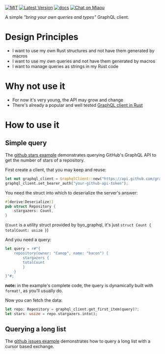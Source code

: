 [![MIT][s2]][l2] [![Latest Version][s1]][l1] [![docs][s3]][l3] [![Chat on Miaou][s4]][l4]

[s1]: https://img.shields.io/crates/v/byo-graphql.svg
[l1]: https://crates.io/crates/byo-graphql

[s2]: https://img.shields.io/badge/license-MIT-blue.svg
[l2]: LICENSE

[s3]: https://docs.rs/byo-graphql/badge.svg
[l3]: https://docs.rs/byo-graphql/

[s4]: https://miaou.dystroy.org/static/shields/room.svg
[l4]: https://miaou.dystroy.org/3


A simple *"bring your own queries and types"* GraphQL client.

# Design Principles

* I want to use my own Rust structures and not have them generated by macros
* I want to use my own queries and not have them generated by macros
* I want to manage queries as strings in my Rust code

# Why not use it

* For now it's very young, the API may grow and change
* There's already a popular and well tested [GraphQL client in Rust](https://github.com/graphql-rust/graphql-client)

# How to use it

## Simple query

The [github stars example](examples/github-stars/main.rs) demonstrates querying GitHub's GraphQL API to get the number of stars of a repository.

First create a client, that you may keep and reuse:

```rust
let mut graphql_client = GraphqlClient::new("https://api.github.com/graphql")?;
graphql_client.set_bearer_auth("your-github-api-token");
```

You need the struct into which to deserialize the server's answer:

```rust
#[derive(Deserialize)]
pub struct Repository {
    stargazers: Count,
}
```
(`Count` is a utility struct provided by byo_graphql, it's just `struct Count { totalCount: usize }`)

And you need a query:
```rust
let query = r#"{
	repository(owner: "Canop", name: "bacon") {
	    stargazers {
		totalCount
	    }
	}
}"#;
```
**note:** in the example's complete code, the query is dynamically built with `format!`, as you'll usually do.

Now you can fetch the data:

```rust
let repo: Repository = graphql_client.get_first_item(query)?;
let stars: usize = repo.stargazers.into();
```

## Querying a long list

The [github issues example](examples/github-stars/main.rs) demonstrates how to query a long list with a cursor based exchange.
